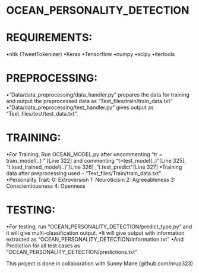 # OCEAN_PERSONALITY_DETECTION
# REQUIREMENTS:
•nltk (TweetTokenizer)
•Keras
•Tensorflow
•numpy
•scipy
•itertools

# PREPROCESSING:
•“Data/data_preprocessing/data_handler.py” prepares the data for training and output the preprocessed data as “Text_files/train/train_data.txt” 
•“Data/data_preprocessing/test_handler.py”  gives output as  “Text_files/test/test_data.txt”. 

# TRAINING:
•For Training, Run OCEAN_MODEL.py after uncommenting “tr = train_model(..) “ [Line 322] and commenting “t=test_model(..)”[Line 325], “t.load_trained_model(..)”[Line   326] ,”t.test_predict”[Line 327]
•Training data after preprocessing used – “Text_files/Train/train_data.txt”.
•Personality Trait:
0:  Extroversion
1:  Neuroticism
2:  Agreeableness
3:  Conscientiousness
4:  Openness

# TESTING:
•For testing, run “OCEAN_PERSONALITY_DETECTION/predict_type.py”  and it will give multi-classification output.
•It will give output with information extracted as “OCEAN_PERSONALITY_DETECTION/information.txt”
•And Prediction for all test cases as “OCEAN_PERSONALITY_DETECTION/predictions.txt”

This  project is done in collaboration with Sunny Mane (github.com/nrup323)


